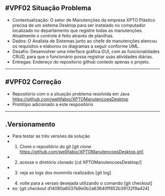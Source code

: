 #VPF02 Situação Problema
------------------
- Contextualização: O setor de Manutenções da empresa XPTO Plástico precisa de um sistema Desktop para ser instalado no computador localizado no departamento que registre todas as manutenções. Atualmente o controle é feito através de planilhas.
- Dados: O Analista de Sistemas junto ao chefe de manutenções elencou os requisitos e elaborou os diagramas a seguir conforme UML.
- Desafio: Desenvolver uma interface gráfica GUI, com as funcionalidades CRUD, para que o funcionário possa registrar suas atividades diárias.
- Entregas: Endereço do repositorio github contedo apenas o projeto.
------------------
#VPF02 Correção
------------------
- Repositório com o a situação problema resolvida em Java https://github.com/wellifabio/XPTOManutencoesDesktop
- Protótipo adicionado a este respositório
------------------
.Versionamento
------------------
- Para testar as três versões da solução
- 1. Clone o repositório do git [git clone https://github.com/wellifabio/XPTOManutencoesDesktop.git]
- 2. acesse o diretório clonado [cd XPTOManutencoesDesktop/]
- 3. veja as logs dos mommits realizados [git log]
- 4. volte para a versao desejada utilizando o comando [git checkout]
- ex: [git checkout d14080a6037b9e0b2a63640ff852b39132f9a424]